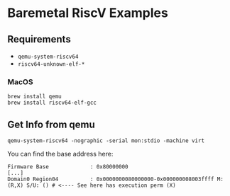 # Baremetal RiscV Examples

## Requirements
- `qemu-system-riscv64`
- `riscv64-unknown-elf-*`

### MacOS
```shell
brew install qemu
brew install riscv64-elf-gcc
```

## Get Info from qemu
```shell
qemu-system-riscv64 -nographic -serial mon:stdio -machine virt
```
You can find the base address here:
```
Firmware Base             : 0x80000000
[...]
Domain0 Region04          : 0x0000000080000000-0x000000008003ffff M: (R,X) S/U: () # <---- See here has execution perm (X)
```